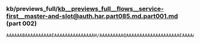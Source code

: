 ### kb/previews_full/kb__previews_full__flows__service-first__master-and-slot@auth.har.part085.md.part001.md (part 002)

```md
AAAAAABAAAAAAAAAAEAAAAAAAAAAAAAAAH/AAAAAAAAAQAAAAAAAAAAAAAAAAAAAAEAAAAAAAAAAAAAAAEAAAAAAAAAAQAAAA
```

```
